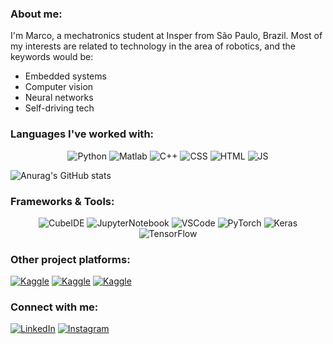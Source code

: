  
### About me:
I'm Marco, a mechatronics student at Insper from São Paulo, Brazil. Most of my interests are related to technology in the area of robotics, and the keywords would be: 
* Embedded systems
* Computer vision
* Neural networks
* Self-driving tech


### Languages I've worked with:
<p align="center">
  <img src="https://img.shields.io/badge/Python-3474a8?style=for-the-badge&logo=python&logoColor=white" alt="Python">
  <img src="https://img.shields.io/badge/MatLab-d6610d?style=for-the-badge&logo=MatLab&logoColor=white" alt="Matlab">
  <img src="https://img.shields.io/badge/C%2B%2B-00599C?style=for-the-badge&logo=c%2B%2B&logoColor=white" alt="C++">
  <img src="https://img.shields.io/badge/CSS-239120?&style=for-the-badge&logo=css3&logoColor=white" alt="CSS">
  <img src="https://img.shields.io/badge/HTML5-E34F26?style=for-the-badge&logo=html5&logoColor=white" alt="HTML">
  <img src="https://img.shields.io/badge/JavaScript-323330?style=for-the-badge&logo=javascript&logoColor=F7DF1E" alt="JS">
<p />
  
  
<p align="center">
<!-- [![Top Langs](https://github-readme-stats.vercel.app/api/top-langs/?username=marcotuliomrt&theme=dracula)](https://github.com/marcotuliomrt/github-readme-stats)
 -->
 
![Anurag's GitHub stats](https://github-readme-stats.vercel.app/api/top-langs/?username=marcotuliomrt&theme=radical)
<!-- ![Anurag's GitHub stats](https://github-readme-stats.vercel.app/api?username=marcotuliomrt&show_icons=true&theme=radical)
  -->
<p />


### Frameworks & Tools:
<p align="center">
 <img src="https://img.shields.io/badge/Cube IDE-389cd4?style=for-the-badge&logo=CubeIDE&logoColor=white" alt="CubeIDE">
 <img src="https://img.shields.io/badge/Jupyter-f47820?style=for-the-badge&logo=Jupyter&logoColor=white" alt="JupyterNotebook">
 <img src="https://img.shields.io/badge/VSCode-00599C?style=for-the-badge&logo=VisualStudioCode&logoColor=white" alt="VSCode">
 <img src="https://img.shields.io/badge/Pytorch-e84c2c?style=for-the-badge&logo=Pytorch&logoColor=white" alt="PyTorch">
 <img src="https://img.shields.io/badge/Keras-DD0031?style=for-the-badge&logo=Keras&logoColor=white" alt="Keras">
 <img src="https://img.shields.io/badge/TensorFlow-f87404?style=for-the-badge&logo=TensorFlow&logoColor=white" alt="TensorFlow">
 
  
### Other project platforms:
<a href="https://www.kaggle.com/marcotulioteixeira"><img src="https://img.shields.io/badge/Kaggle-FFFFFF?style=for-the-badge&logo=Kaggle&logoColor=0072b1" alt="Kaggle"></a>
<a href="https://os.mbed.com/users/marcotmrt/"><img src="https://img.shields.io/badge/ARM Mbed-406cb4?style=for-the-badge&logo=Mbed&logoColor=black" alt="Kaggle"></a>
<a href=""><img src="https://img.shields.io/badge/Keil studio-406cf4?style=for-the-badge&logo=KeilStudio&logoColor=black" alt="Kaggle"></a>



### Connect with me:
<a href="https://www.linkedin.com/in/marco-tulio-masselli-rainho-teixeira-86967721b/"><img src="https://img.shields.io/badge/LinkedIn-0072b1?style=for-the-badge&logo=LinkedIn&logoColor=white" alt="LinkedIn"></a>
<a href="https://www.instagram.com/marcomrt_/?hl=en"><img src="https://img.shields.io/badge/Instagram-0072b1?style=for-the-badge&logo=Instagram&logoColor=white" alt="Instagram"></a>
 
